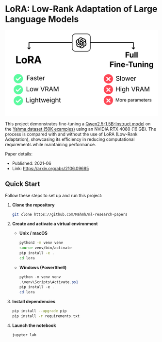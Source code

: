 # LoRA: Low-Rank Adaptation of Large Language Models
<img src="./thumbnail.png" alt="LoRA vs. Full Fine-Tuning">

This project demonstrates fine-tuning a [Qwen2.5-1.5B-Instruct model](https://huggingface.co/Qwen/Qwen2.5-1.5B-Instruct) on the [Yahma dataset (50K examples)](https://huggingface.co/datasets/yahma/alpaca-cleaned) using an NVIDIA RTX 4080 (16 GB). The process is compared with and without the use of LoRA (Low-Rank Adaptation), showcasing its efficiency in reducing computational requirements while maintaining performance.

Paper details:
- Published: 2021-06
- Link: https://arxiv.org/abs/2106.09685

## Quick Start
Follow these steps to set up and run this project:

1. **Clone the repository**

    ```bash
    git clone https://github.com/Mahmh/ml-research-papers
    ```

2. **Create and activate a virtual environment**

    - **Unix / macOS**  
      ```bash
      python3 -m venv venv
      source venv/bin/activate
      pip install -e .
      cd lora
      ```
    - **Windows (PowerShell)**  
      ```powershell
      python -m venv venv
      .\venv\Scripts\Activate.ps1
      pip install -e .
      cd lora
      ```

3. **Install dependencies**
    ```bash
    pip install --upgrade pip
    pip install -r requirements.txt
    ```

4. **Launch the notebook**
    ```bash
    jupyter lab
    ```